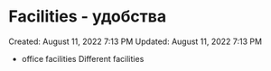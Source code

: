 # Facilities - удобства

Created: August 11, 2022 7:13 PM
Updated: August 11, 2022 7:13 PM

- office facilities Different facilities
